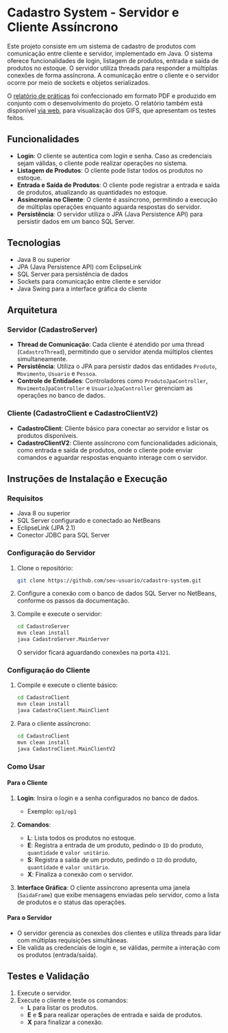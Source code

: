# Cadastro System - Servidor e Cliente Assíncrono

Este projeto consiste em um sistema de cadastro de produtos com comunicação entre cliente e servidor, implementado em Java. O sistema oferece funcionalidades de login, listagem de produtos, entrada e saída de produtos no estoque. O servidor utiliza threads para responder a múltiplas conexões de forma assíncrona. A comunicação entre o cliente e o servidor ocorre por meio de sockets e objetos serializados.

O [relatório de práticas](https://github.com/user-attachments/files/17788763/projeto5mundo3.pdf.pdf) foi confeccionado em formato PDF e produzido em conjunto com o desenvolvimento do projeto. O relatório também está disponível [via web]([https://docs.google.com/presentation/d/1t_4H5_nxv9f1gfibxAW2UkW1gZIl3dxpLMXvMWMpVFo/edit#slide=id.g4dfce81f19_0_45](https://docs.google.com/presentation/d/1t_4H5_nxv9f1gfibxAW2UkW1gZIl3dxpLMXvMWMpVFo/edit?usp=sharing)), para visualização dos GIFS, que apresentam os testes feitos.

## Funcionalidades
- **Login**: O cliente se autentica com login e senha. Caso as credenciais sejam válidas, o cliente pode realizar operações no sistema.
- **Listagem de Produtos**: O cliente pode listar todos os produtos no estoque.
- **Entrada e Saída de Produtos**: O cliente pode registrar a entrada e saída de produtos, atualizando as quantidades no estoque.
- **Assincronia no Cliente**: O cliente é assíncrono, permitindo a execução de múltiplas operações enquanto aguarda respostas do servidor.
- **Persistência**: O servidor utiliza o JPA (Java Persistence API) para persistir dados em um banco SQL Server.

## Tecnologias
- Java 8 ou superior
- JPA (Java Persistence API) com EclipseLink
- SQL Server para persistência de dados
- Sockets para comunicação entre cliente e servidor
- Java Swing para a interface gráfica do cliente

## Arquitetura
### Servidor (CadastroServer)
- **Thread de Comunicação**: Cada cliente é atendido por uma thread (`CadastroThread`), permitindo que o servidor atenda múltiplos clientes simultaneamente.
- **Persistência**: Utiliza o JPA para persistir dados das entidades `Produto`, `Movimento`, `Usuario` e `Pessoa`.
- **Controle de Entidades**: Controladores como `ProdutoJpaController`, `MovimentoJpaController` e `UsuarioJpaController` gerenciam as operações no banco de dados.

### Cliente (CadastroClient e CadastroClientV2)
- **CadastroClient**: Cliente básico para conectar ao servidor e listar os produtos disponíveis.
- **CadastroClientV2**: Cliente assíncrono com funcionalidades adicionais, como entrada e saída de produtos, onde o cliente pode enviar comandos e aguardar respostas enquanto interage com o servidor.

## Instruções de Instalação e Execução

### Requisitos
- Java 8 ou superior
- SQL Server configurado e conectado ao NetBeans
- EclipseLink (JPA 2.1)
- Conector JDBC para SQL Server

### Configuração do Servidor
1. Clone o repositório:
    ```bash
    git clone https://github.com/seu-usuario/cadastro-system.git
    ```

2. Configure a conexão com o banco de dados SQL Server no NetBeans, conforme os passos da documentação.

3. Compile e execute o servidor:
    ```bash
    cd CadastroServer
    mvn clean install
    java CadastroServer.MainServer
    ```

   O servidor ficará aguardando conexões na porta `4321`.

### Configuração do Cliente
1. Compile e execute o cliente básico:
    ```bash
    cd CadastroClient
    mvn clean install
    java CadastroClient.MainClient
    ```

2. Para o cliente assíncrono:
    ```bash
    cd CadastroClient
    mvn clean install
    java CadastroClient.MainClientV2
    ```

### Como Usar

#### Para o Cliente
1. **Login**: Insira o login e a senha configurados no banco de dados.
    - Exemplo: `op1/op1`

2. **Comandos**:
    - **L**: Lista todos os produtos no estoque.
    - **E**: Registra a entrada de um produto, pedindo o `ID` do produto, `quantidade` e `valor unitário`.
    - **S**: Registra a saída de um produto, pedindo o `ID` do produto, `quantidade` e `valor unitário`.
    - **X**: Finaliza a conexão com o servidor.

3. **Interface Gráfica**: O cliente assíncrono apresenta uma janela (`SaidaFrame`) que exibe mensagens enviadas pelo servidor, como a lista de produtos e o status das operações.

#### Para o Servidor
- O servidor gerencia as conexões dos clientes e utiliza threads para lidar com múltiplas requisições simultâneas.
- Ele valida as credenciais de login e, se válidas, permite a interação com os produtos (entrada/saída).

## Testes e Validação
1. Execute o servidor.
2. Execute o cliente e teste os comandos:
    - **L** para listar os produtos.
    - **E** e **S** para realizar operações de entrada e saída de produtos.
    - **X** para finalizar a conexão.
